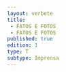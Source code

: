 ```yaml
---
layout: verbete
title:
 - FATOS E FOTOS
 - FATOS E FOTOS
published: true
edition: 1  
type: T
subtype: Imprensa
---
```


